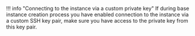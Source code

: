 !!! info "Connecting to the instance via a custom private key"
    If during base instance creation process you have enabled connection to the instance via a custom SSH key pair, make sure you have access to the private key from this key pair.